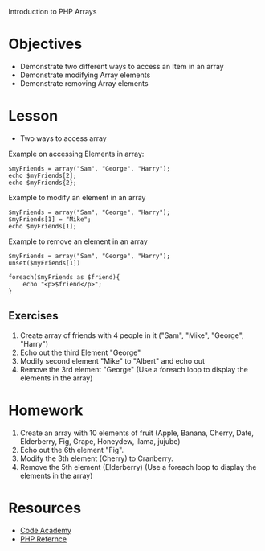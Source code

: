 Introduction to PHP Arrays

# Objectives
* Demonstrate two different ways to access an Item in an array
* Demonstrate modifying Array elements
* Demonstrate removing Array elements

# Lesson

* Two ways to access array

Example on accessing Elements in array:

	$myFriends = array("Sam", "George", "Harry");
	echo $myFriends[2];
	echo $myFriends{2};

Example to modify an element in an array

	$myFriends = array("Sam", "George", "Harry");
	$myFriends[1] = "Mike";
	echo $myFriends[1];	

Example to remove an element in an array

	$myFriends = array("Sam", "George", "Harry");
	unset($myFriends[1])
	
	foreach($myFriends as $friend){
		echo "<p>$friend</p>";	
	}


## Exercises
1. Create array of friends with 4 people in it ("Sam", "Mike", "George", "Harry")
2. Echo out the third Element "George"
3. Modify second element "Mike" to "Albert" and echo out 
4. Remove the 3rd element "George" (Use a foreach loop to display the elements in the array)

# Homework
1. Create an array with 10 elements of fruit (Apple, Banana, Cherry, Date, Elderberry, Fig, Grape, Honeydew, ilama, jujube)
2. Echo out the 6th element "Fig".
3. Modify the 3th element (Cherry) to Cranberry.
4. Remove the 5th element (Elderberry) (Use a foreach loop to display the elements in the array)

# Resources
* [Code Academy](http://www.codecademy.com/courses/web-beginner-en-StaFQ/0/1?curriculum_id=5124ef4c78d510dd89003eb8)
* [PHP Refernce](http://cdn.phpreferencebook.com/wp-content/uploads/2008/12/php_reference_-_beginner_to_intermediate_php5.pdf)




